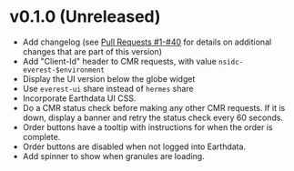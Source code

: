 # v0.1.0 (Unreleased)

* Add changelog (see [Pull Requests
  #1-#40](https://bitbucket.org/nsidc/everest-ui/pull-requests/?state=MERGED)
  for details on additional changes that are part of this version)
* Add "Client-Id" header to CMR requests, with value
  `nsidc-everest-$environment`
* Display the UI version below the globe widget
* Use `everest-ui` share instead of `hermes` share
* Incorporate Earthdata UI CSS.
* Do a CMR status check before making any other CMR requests. If it is down,
  display a banner and retry the status check every 60 seconds.
* Order buttons have a tooltip with instructions for when the order is complete.
* Order buttons are disabled when not logged into Earthdata.
* Add spinner to show when granules are loading.
